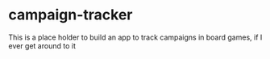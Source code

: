 # campaign-tracker
This is a place holder to build an app to track campaigns in board games, if I ever get around to it
